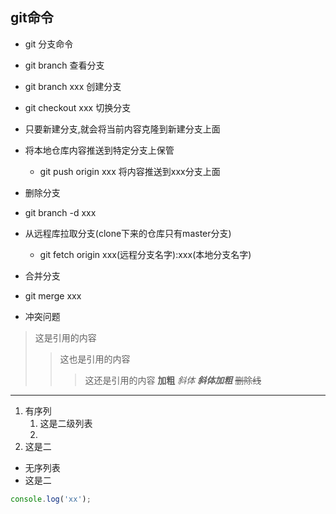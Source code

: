 ## git命令
  - git 分支命令
   - git branch 查看分支
   - git branch xxx 创建分支
   - git checkout xxx 切换分支
   - 只要新建分支,就会将当前内容克隆到新建分支上面
 - 将本地仓库内容推送到特定分支上保管
   - git push origin xxx 将内容推送到xxx分支上面
 - 删除分支

  - git branch -d xxx 
- 从远程库拉取分支(clone下来的仓库只有master分支)
  - git fetch origin xxx(远程分支名字):xxx(本地分支名字)
- 合并分支
 - git merge xxx
- 冲突问题

>这是引用的内容
>>这也是引用的内容
>>>这还是引用的内容
**加粗**
*斜体*
***斜体加粗***
~~删除线~~
---
1. 有序列
   1. 这是二级列表
   2. 
2. 这是二
+ 无序列表
+ 这是二
``` javascript
console.log('xx');
```
